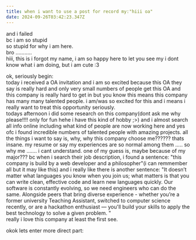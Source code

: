 ```yaml
---
title: when i want to use a post for record my:"hiii oa"
date: 2024-09-26T03:42:23.347Z
---
```


and i failed   
bc i am so stupid  
so stupid for why i am here.  
bro ...........  
hiii, this is i forgot my name, i am so happy here to let you see my i dont know what i am doing, but i am cute :3   
  

ok, seriously begin:  
today i received a OA invitation and i am so excited because this OA they say is really hard and only very small numbers of people get this OA and this company is really hard to get in but you know this means this company has many many talented people. i am/was so excited for this and i means i really want to treat this opportunity seriously.  
todays afternoon i did some research on this company(dont ask me why please!!!! only for fun hehe i have this kind of hobby ;>) and i almost search all info online including what kind of people are now working here and yes ofc i found incredible numbers of talented people with amazing projects. all the things i want to say is, why, why this company choose me?????? thats insane. my resume or say my experiences are so normal among them ..... so why me ....... i cant understand. one of my guess is, maybe because of my major??? bc when i search their job description, i found a sentence: "this company is build by a web developer and a philosopher"(i can remmember all but it may like this) and i really like there is another sentence: "It doesn’t matter what languages you know when you join us; what matters is that you can write clean, effective code and learn new languages quickly. Our software is constantly evolving, so we need engineers who can do the same. Alongside peers that bring diverse experience - whether you’re a former university Teaching Assistant, switched to computer science recently, or are a hackathon enthusiast — you'll build your skills to apply the best technology to solve a given problem. "  
really i love this company at least the first see.  
  
  

okok lets enter more direct part:
